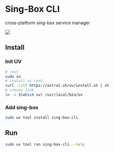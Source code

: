 # Sing-Box CLI

cross-platform sing-box service manager

![](assets/image.png)

## Install

### Init UV

```bash
# root
sudo su
# install as root
curl -LsSf https://astral.sh/uv/install.sh | sh
# create link
ln -s $(which uv) /usr/local/bin/uv
```

### Add sing-box

```bash
sudo uv tool install sing-box-cli
```

## Run

```bash
sudo uv tool run sing-box-cli --help
```
